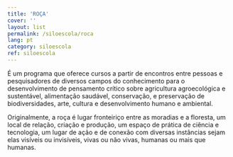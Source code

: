 ```yaml
---
title: 'ROÇA'
cover: ''
layout: list
permalink: /siloescola/roca
lang: pt
category: siloescola
ref: siloescola
---
```


É um programa que oferece cursos a partir de encontros entre pessoas e pesquisadores de diversos campos do conhecimento para o desenvolvimento de pensamento crítico sobre agricultura agroecológica e sustentável, alimentação saudável, conservação, e preservação de biodiversidades, arte, cultura e desenvolvimento humano e ambiental. 

Originalmente, a roça é lugar fronteiriço entre as moradias e a floresta, um local de relação, criação e produção, um espaço de prática de ciência e tecnologia, um lugar de ação e de conexão com diversas instâncias sejam elas visíveis ou invisíveis, vivas ou não vivas, humanas ou mais que humanas. 
